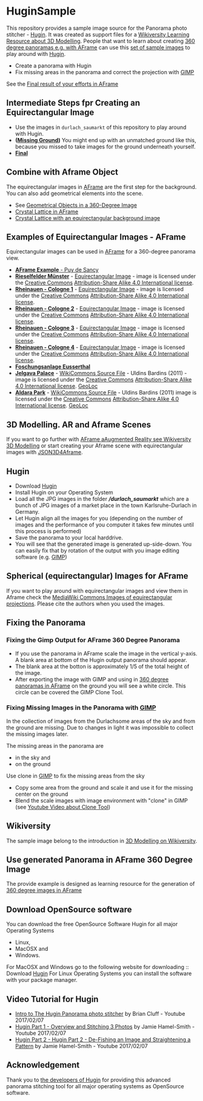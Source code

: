 # HuginSample
This repository provides a sample image source for the Panorama photo stitcher - [Hugin](http://hugin.sourceforge.net/download/). It was created as support files for a [Wikiversity Learning Resource about 3D Modelling](https://en.wikiversity.org/wiki/3D_Modelling).
People that want to learn about creating [360 degree panoramas e.g. with AFrame](https://aframe.io/examples/showcase/sky/) can use this [set of sample images](https://github.com/niebert/HuginSample/archive/master.zip) to play around with [Hugin](http://hugin.sourceforge.net/download/).
* Create a panorama with Hugin
* Fix missing areas in the panorama and correct the projection with [GIMP](https://www.gimp.org/downloads/)

See the [Final result of your efforts in AFrame](https://niebert.github.io/HuginSample)

## Intermediate Steps fpr Creating an Equirectangular Image
* Use the images in `durlach_saumarkt` of this repository to play around with Hugin.
* **([Missing Ground](https://niebert.github.io/HuginSample/index_missing_ground.html))** You might end up with an unmatched ground like this, because you missed to take images for the ground underneath yourself.
* **[Final](https://niebert.github.io/HuginSample/durlach_saumarkt.html)**

## Combine with Aframe Object
The equirectangular images in [AFrame](https://aframe.io) are the first step for the background.
You can also add geometrical elements into the scene.
* See [Geometrical Objects in a 360-Degree Image](https://niebert.github.io/HuginSample/cloud_grass_plam.html)
* [Crystal Lattice in AFrame](https://niebert.github.io/HuginSample/crystal_lattice_aframe.html)
* [Crystal Lattice with an equirectangular background image](https://niebert.github.io/HuginSample/crystal_lattice_sky.html)

## Examples of Equirectangular Images - AFrame
Equirectangular images can be used in [AFrame](https://aframe.io) for a 360-degree panorama view.
* [**AFrame Example** - Puy de Sancy](https://aframe.io/examples/showcase/sky/)
* [**Rieselfelder Münster**](https://niebert.github.io/HuginSample/rieselfelder1.html) - [Equirectangular Image](https://niebert.github.io/HuginSample/img/rhein1_rodenkirchen.jpg) - image is licensed under the [Creative Commons](https://en.wikipedia.org/wiki/en:Creative_Commons) [Attribution-Share Alike 4.0 International license](https://creativecommons.org/licenses/by-sa/4.0/deed.en).
* [**Rheinauen - Cologne 1**](https://niebert.github.io/HuginSample/rhein1_rodenkirchen.html) - [Equirectangular Image](https://niebert.github.io/HuginSample/img/rhein1_rodenkirchen.jpg) - image is licensed under the [Creative Commons](https://en.wikipedia.org/wiki/en:Creative_Commons) [Attribution-Share Alike 4.0 International license](https://creativecommons.org/licenses/by-sa/4.0/deed.en).
* [**Rheinauen - Cologne 2**](https://niebert.github.io/HuginSample/rhein2_rodenkirchen.html) - [Equirectangular Image](https://niebert.github.io/HuginSample/img/rhein1_rodenkirchen.jpg) - image is licensed under the [Creative Commons](https://en.wikipedia.org/wiki/en:Creative_Commons) [Attribution-Share Alike 4.0 International license](https://creativecommons.org/licenses/by-sa/4.0/deed.en).
* [**Rheinauen - Cologne 3**](https://niebert.github.io/HuginSample/rhein3_rodenkirchen.html) - [Equirectangular Image](https://niebert.github.io/HuginSample/img/rhein1_rodenkirchen.jpg) - image is licensed under the [Creative Commons](https://en.wikipedia.org/wiki/en:Creative_Commons) [Attribution-Share Alike 4.0 International license](https://creativecommons.org/licenses/by-sa/4.0/deed.en).
* [**Rheinauen - Cologne 4**](https://niebert.github.io/HuginSample/rhein4_rodenkirchen.html) - [Equirectangular Image](https://niebert.github.io/HuginSample/img/rhein1_rodenkirchen.jpg) - image is licensed under the [Creative Commons](https://en.wikipedia.org/wiki/en:Creative_Commons) [Attribution-Share Alike 4.0 International license](https://creativecommons.org/licenses/by-sa/4.0/deed.en).
* [**Foschungsanlage Eusserthal**](https://niebert.github.io/HuginSample/eusserthal.html)
* [**Jelgava Palace**](https://niebert.github.io/HuginSample/Jelgavas_pils.html) - [WikiCommons Source File](https://commons.wikimedia.org/wiki/File:Jelgavas_pils.jpg) - Uldins Bardins (2011) - image is licensed under the [Creative Commons](https://en.wikipedia.org/wiki/en:Creative_Commons) [Attribution-Share Alike 4.0 International license](https://creativecommons.org/licenses/by-sa/4.0/deed.en). [GeoLoc](https://commons.wikimedia.org/wiki/File:Jelgavas_pils.jpg#/maplink/0)
* [**Aldara Park**](https://niebert.github.io/HuginSample/Aldara_parks.html) - [WikiCommons Source File](https://commons.wikimedia.org/wiki/File:Aldara_parks.jpg) - Uldins Bardins (2011) image is licensed under the [Creative Commons](https://en.wikipedia.org/wiki/en:Creative_Commons) [Attribution-Share Alike 4.0 International license](https://creativecommons.org/licenses/by-sa/4.0/deed.en). [GeoLoc](https://commons.wikimedia.org/wiki/File:Aldara_parks.jpg#/maplink/0)

## 3D Modelling. AR and  Aframe Scenes
If you want to go further with [AFrame aAugmented Reality see Wikiversity 3D Modelling]() or start creating your Aframe scene with equirectangular images with [JSON3D4Aframe](https://github.com/niebert/JSON3D4Aframe).

## Hugin
* Download [Hugin](http://hugin.sourceforge.net/download/)
* Install Hugin on your Operating System
* Load all the JPG images in the folder ___/durlach_saumarkt___ which are a bunch of JPG images of a market place in the town Karlsruhe-Durlach in Germany.
* Let Hugin align all the images for you (depending on the number of images and the performance of you computer it takes few minutes until this process is performed)
* Save the panorama to your local harddrive.
* You will see that the generated image is generated up-side-down. You can easily fix that by rotation of the output with you image editing software (e.g. [GIMP](https://www.gimp.org/downloads/))

## Spherical (equirectangular) Images for AFrame
If you want to play around with equirectangular images and view them in Aframe check the [MediaWiki Commons Images of equirectangular projections](https://commons.wikimedia.org/wiki/Category:Equirectangular_projection). Please cite the authors when you used the images.

## Fixing the Panorama
### Fixing the Gimp Output for AFrame 360 Degree Panorama
* If you use the panorama in AFrame scale the image in the vertical y-axis. A blank area at bottom of the Hugin output panorama should appear.
* The blank area at the botton is approximately 1/5 of the total height of the image.
* After exporting the image with GIMP and using in  [360 degree panoramas in AFrame](https://aframe.io/examples/showcase/sky/) on the ground you will see a white circle. This circle can be covered the GIMP Clone Tool.

### Fixing Missing Images in the Panorama with [GIMP](https://www.gimp.org/downloads/)
In the collection of images from the Durlachsome areas of the sky and from the ground are missing. Due to changes in light it was impossible to collect the missing images later.

The missing areas in the panorama are
* in the sky and
* on the ground

Use clone in [GIMP](https://www.gimp.org/downloads/) to fix the missing areas from the sky
* Copy some area from the ground and scale it and use it for the missing center on the ground
* Blend the scale images with image environment with "clone" in GIMP (see [Youtube Video about Clone Tool](https://www.youtube.com/watch?v=OsjGFadLtA8))


## Wikiversity
The sample image belong to the introduction in [3D Modelling on Wikiversity](https://en.wikiversity.org/wiki/3D_Modelling/Examples).

## Use generated Panorama in AFrame 360 Degree Image
The provide example is designed as learning resource for the generation of [360 degree images in AFrame](https://aframe.io/examples/showcase/sky/)

## Download OpenSource software
You can download the free OpenSource Software Hugin for all major Operating Systems
* Linux,
* MacOSX and
* Windows.

For MacOSX and Windows go to the following  website for downloading
:: Download [Hugin](http://hugin.sourceforge.net/download/)
For Linux Operating Systems you can install the software with your package manager.

## Video Tutorial for Hugin
* [Intro to The Hugin Panorama photo stitcher](https://www.youtube.com/watch?v=O_gONzUndQo) by Brian Cluff - Youtube 2017/02/07
* [Hugin Part 1 - Overview and Stitching 3 Photos](https://www.youtube.com/watch?v=bGF4d_jX8K0) by Jamie Hamel-Smith - Youtube 2017/02/07
* [Hugin Part 2 - Hugin Part 2 - De-Fishing an Image and Straightening a Pattern](https://www.youtube.com/watch?v=bGF4d_jX8K0) by Jamie Hamel-Smith - Youtube 2017/02/07

## Acknowledgement
Thank you to [the developers of Hugin](http://hugin.sourceforge.net/community/authors/) for providing this advanced panorama stitching tool for all major operating systems as OpenSource software.

